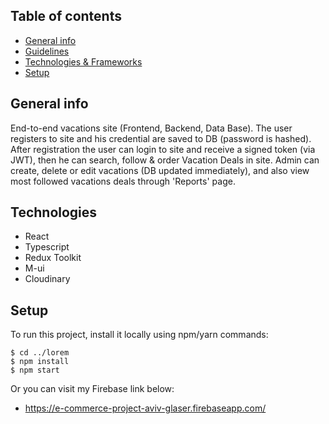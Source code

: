 ## Table of contents
* [General info](#general-info)
* [Guidelines](#my-guidlines)
* [Technologies & Frameworks](#technologies)
* [Setup](#setup)

## General info
End-to-end vacations site (Frontend, Backend, Data Base).
The user registers to site and his credential are saved to DB (password is hashed).
After registration the user can login to site and receive a signed token (via JWT), then he can search, follow & order Vacation Deals in site.
Admin can create, delete or edit vacations (DB updated immediately), and also view most followed vacations deals through 'Reports' page.
	
## Technologies
* React
* Typescript
* Redux Toolkit
* M-ui
* Cloudinary
	
## Setup
To run this project, install it locally using npm/yarn commands:

```
$ cd ../lorem
$ npm install
$ npm start
```

Or you can visit my Firebase link below: 
* https://e-commerce-project-aviv-glaser.firebaseapp.com/



